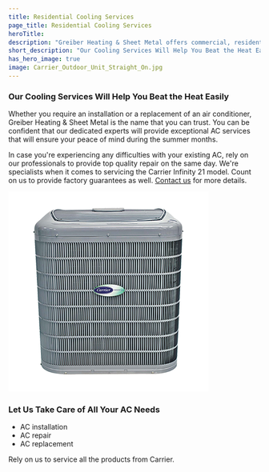 ```yaml
---
title: Residential Cooling Services
page_title: Residential Cooling Services
heroTitle:
description: "Greiber Heating & Sheet Metal offers commercial, residential & industrial HVAC, geothermal heating, cooling & ventilation services in Waunakee, Wisconsin."
short_description: "Our Cooling Services Will Help You Beat the Heat Easily"
has_hero_image: true
image: Carrier_Outdoor_Unit_Straight_On.jpg
---
```


### Our Cooling Services Will Help You Beat the Heat Easily

<div class="underline"></div>

Whether you require an installation or a replacement of an air conditioner, Greiber Heating & Sheet Metal is the name that you can trust. You can be confident that our dedicated experts will provide exceptional AC services that will ensure your peace of mind during the summer months.

In case you're experiencing any difficulties with your existing AC, rely on our professionals to provide top quality repair on the same day. We're specialists when it comes to servicing the Carrier Infinity 21 model. Count on us to provide factory guarantees as well. <a href="/contact/">Contact us</a> for more details.

![Infinity 21 central air conditioning](infinity-21-central-air-conditioner-24ANB1.png)

### Let Us Take Care of All Your AC Needs

- AC installation
- AC repair
- AC replacement

Rely on us to service all the products from Carrier.
